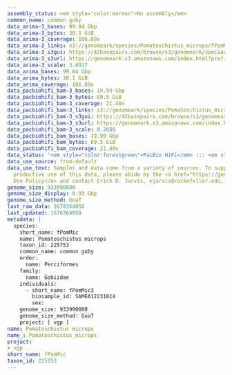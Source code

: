```yaml
---
assembly_status: <em style="color:maroon">No assembly</em>
common_name: common goby
data_arima-3_bases: 99.84 Gbp
data_arima-3_bytes: 30.1 GiB
data_arima-3_coverage: 106.89x
data_arima-3_links: s3://genomeark/species/Pomatoschistus_microps/fPomMic3/genomic_data/arima/<br>
data_arima-3_s3gui: https://42basepairs.com/browse/s3/genomeark/species/Pomatoschistus_microps/fPomMic3/genomic_data/arima/
data_arima-3_s3url: https://genomeark.s3.amazonaws.com/index.html?prefix=species/Pomatoschistus_microps/fPomMic3/genomic_data/arima/
data_arima-3_scale: 3.0917
data_arima_bases: 99.84 Gbp
data_arima_bytes: 30.1 GiB
data_arima_coverage: 106.89x
data_pacbiohifi_bam-3_bases: 19.99 Gbp
data_pacbiohifi_bam-3_bytes: 69.5 GiB
data_pacbiohifi_bam-3_coverage: 21.40x
data_pacbiohifi_bam-3_links: s3://genomeark/species/Pomatoschistus_microps/fPomMic3/genomic_data/pacbio_hifi/<br>
data_pacbiohifi_bam-3_s3gui: https://42basepairs.com/browse/s3/genomeark/species/Pomatoschistus_microps/fPomMic3/genomic_data/pacbio_hifi/
data_pacbiohifi_bam-3_s3url: https://genomeark.s3.amazonaws.com/index.html?prefix=species/Pomatoschistus_microps/fPomMic3/genomic_data/pacbio_hifi/
data_pacbiohifi_bam-3_scale: 0.2680
data_pacbiohifi_bam_bases: 19.99 Gbp
data_pacbiohifi_bam_bytes: 69.5 GiB
data_pacbiohifi_bam_coverage: 21.40x
data_status: '<em style="color:forestgreen">PacBio HiFi</em> ::: <em style="color:forestgreen">Arima</em>'
data_use_source: from-default
data_use_text: Samples and data come from a variety of sources. To support fair and
  productive use of this data, please abide by the <a href="https://genome10k.soe.ucsc.edu/data-use-policies/">Data
  Use Policy</a> and contact Erich D. Jarvis, ejarvis@rockefeller.edu, with any questions.
genome_size: 933990000
genome_size_display: 0.93 Gbp
genome_size_method: GoaT
last_raw_data: 1678364858
last_updated: 1678364858
metadata: |
  species:
    short_name: fPomMic
    name: Pomatoschistus microps
    taxon_id: 225753
    common_name: common goby
    order:
      name: Perciformes
    family:
      name: Gobiidae
    individuals:
      - short_name: fPomMic3
        biosample_id: SAMEA12231814
        sex:
    genome_size: 933990000
    genome_size_method: GoaT
    project: [ vgp ]
name: Pomatoschistus microps
name_: Pomatoschistus_microps
project:
- vgp
short_name: fPomMic
taxon_id: 225753
---
```

